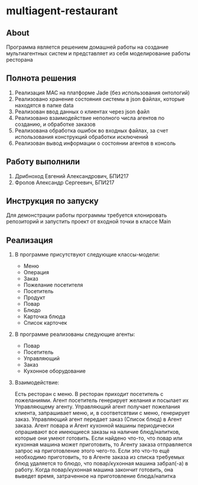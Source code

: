 # multiagent-restaurant
## About
Программа является решением домашней работы на создание мультиагентных систем и представляет из себя моделирование работы ресторана

   ## Полнота решения
   1. Реализация МАС на платформе Jade (без использования онтологий)
   2. Реализовано хранение состояния системы в json файлах, которые находятся в папке data
   3. Реализован ввод данных о клиентах через json файл
   4. Реализовано взаимодействие неполного числа агентов по созданию, и обработке заказов
   5. Реализована обработка ошибок во входных файлах, за счет использования конструкций обработки исключений
   6. Реализован вывод информации о состоянии агентов в консоль
   
## Работу выполнили
1) Дрибноход Евгений Александрович, БПИ217 
2) Фролов Александр Сергеевич, БПИ217

## Инструкция по запуску
Для демонстрации работы программы требуется клонировать репозиторий и запустить проект от входной точки в классе Main


## Реализация

1. В программе присутствуют следующие классы-модели: 
    - Меню 
    - Операция
    - Заказ 
    - Пожелание посетителя 
    - Посетитель
    - Продукт
    - Повар
    - Блюдо
    - Карточка блюда
    - Список карточек

2. В программе реализованы следующие агенты: 
    - Повар
    - Посетитель
    - Управляющий
    - Заказ
    - Кухонное оборудование

3. Взаимодействие:

   Есть ресторан с меню. В ресторан приходит посетитель с пожеланиями. Агент посетитель генерирует желания и посылает их Управляющему агенту. Управляющий агент получает пожелания клиента, запрашивает меню, и, в соответсвтвии с меню, генерирует заказ. Управляющий агент передает заказ (Список блюд) в Агент заказа. Агент повара и Агент кухонной машины периодически опрашивают все имеющиеся заказы на наличие блюд/напитков, которые они умеют готовить. Если найдено что-то, что повар или кухонная машина может приготовить, то Агенту заказа отправляется запрос на приготовление этого чего-то. Если это что-то ещё необходимо приготовить, то в Агенте заказа из списка требуемых блюд удаляется то блюдо, что повар/кухонная машина забрал(-а) в работу. Когда повар/кухонная машина закончит готовить, она выведет время, затраченное на приготовление блюда/напитка
   
